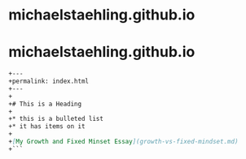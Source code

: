 # michaelstaehling.github.io
# michaelstaehling.github.io
```markdown
+---
+permalink: index.html
+---
+
+# This is a Heading
+
+* this is a bulleted list
+* it has items on it
+
+[My Growth and Fixed Minset Essay](growth-vs-fixed-mindset.md)
+```

